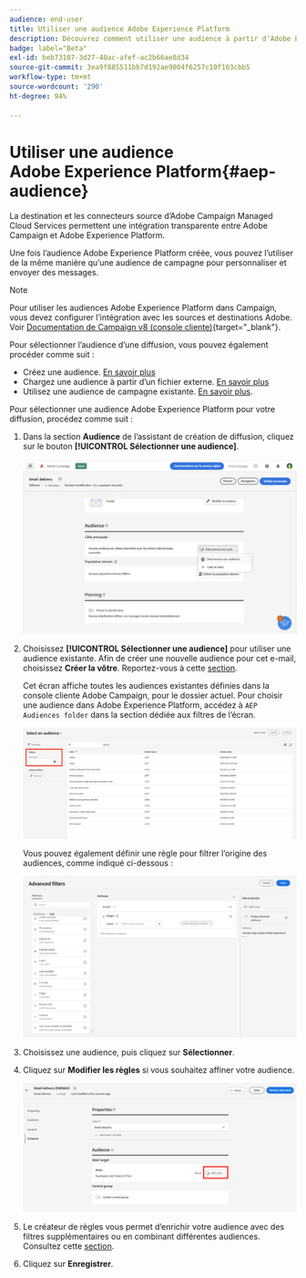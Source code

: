 ```yaml
---
audience: end-user
title: Utiliser une audience Adobe Experience Platform
description: Découvrez comment utiliser une audience à partir d’Adobe Experience Platform.
badge: label="Beta"
exl-id: beb73107-3d27-40ac-afef-ac2b66ae8d34
source-git-commit: 3ea9f885511bb7d192ae9004f6257c10f163cbb5
workflow-type: tm+mt
source-wordcount: '290'
ht-degree: 94%

---
```


# Utiliser une audience Adobe Experience Platform{#aep-audience}

La destination et les connecteurs source d’Adobe Campaign Managed Cloud Services permettent une intégration transparente entre Adobe Campaign et Adobe Experience Platform.

Une fois l’audience Adobe Experience Platform créée, vous pouvez l’utiliser de la même manière qu’une audience de campagne pour personnaliser et envoyer des messages.

>[!NOTE]
>
>Pour utiliser les audiences Adobe Experience Platform dans Campaign, vous devez configurer l’intégration avec les sources et destinations Adobe. Voir [Documentation de Campaign v8 (console cliente)](https://experienceleague.adobe.com/docs/campaign/campaign-v8/connect/ac-aep/ac-aep.html){target="_blank"}.

Pour sélectionner l’audience d’une diffusion, vous pouvez également procéder comme suit :

* Créez une audience. [En savoir plus](segment-builder.md)
* Chargez une audience à partir d’un fichier externe. [En savoir plus](file-audience.md)
* Utilisez une audience de campagne existante. [En savoir plus](add-audience.md).

Pour sélectionner une audience Adobe Experience Platform pour votre diffusion, procédez comme suit :

1. Dans la section **Audience** de l’assistant de création de diffusion, cliquez sur le bouton **[!UICONTROL Sélectionner une audience]**.

   ![](assets/create-audience.png)

1. Choisissez **[!UICONTROL Sélectionner une audience]** pour utiliser une audience existante. Afin de créer une nouvelle audience pour cet e-mail, choisissez **Créer la vôtre**. Reportez-vous à cette [section](segment-builder.md).

   Cet écran affiche toutes les audiences existantes définies dans la console cliente Adobe Campaign, pour le dossier actuel. Pour choisir une audience dans Adobe Experience Platform, accédez à `AEP Audiences folder` dans la section dédiée aux filtres de l’écran.

   ![](assets/select-audience-folder.png)

   Vous pouvez également définir une règle pour filtrer l’origine des audiences, comme indiqué ci-dessous :

   ![](assets/filter-on-aep-audience.png)

1. Choisissez une audience, puis cliquez sur **Sélectionner**.

1. Cliquez sur **Modifier les règles** si vous souhaitez affiner votre audience.

   ![](assets/refine-audience.png)

1. Le créateur de règles vous permet d’enrichir votre audience avec des filtres supplémentaires ou en combinant différentes audiences. Consultez cette [section](segment-builder.md).

1. Cliquez sur **Enregistrer**.
